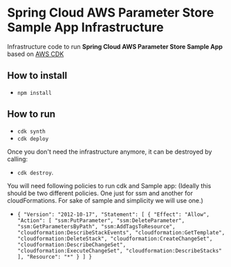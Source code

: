 # Spring Cloud AWS Parameter Store Sample App Infrastructure

Infrastructure code to run **Spring Cloud AWS Parameter Store Sample App** based on [AWS CDK](https://aws.amazon.com/cdk/)

## How to install

* `npm install`

## How to run

* `cdk synth`
* `cdk deploy`

Once you don't need the infrastructure anymore, it can be destroyed by calling:

* `cdk destroy`.

You will need following policies to run cdk and Sample app:
(Ideally this should be two different policies. One just for ssm and another for cloudFormations. For sake of sample and simplicity we will use one.)
* `{
      "Version": "2012-10-17",
      "Statement": [
          {
              "Effect": "Allow",
              "Action": [
                  "ssm:PutParameter",
                  "ssm:DeleteParameter",
                  "ssm:GetParametersByPath",
                  "ssm:AddTagsToResource",
                  "cloudformation:DescribeStackEvents",
                  "cloudformation:GetTemplate",
                  "cloudformation:DeleteStack",
                  "cloudformation:CreateChangeSet",
                  "cloudformation:DescribeChangeSet",
                  "cloudformation:ExecuteChangeSet",
                  "cloudformation:DescribeStacks"
              ],
              "Resource": "*"
          }
      ]
  }`
